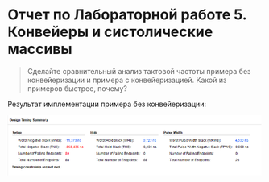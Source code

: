 # Отчет по Лабораторной работе 5. Конвейеры и систолические массивы
> Сделайте сравнительный анализ тактовой частоты примера без конвейеризации и примера с конвейеризацией. Какой из примеров быстрее, почему?

Результат имплементации примера без конвейеризации:
<p align="center" > <img src="./pics/slack_wo_pipeline.png"></p>
